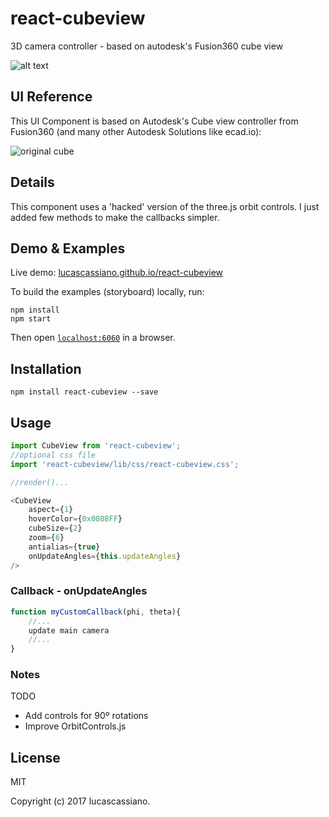 # react-cubeview

3D camera controller - based on autodesk's Fusion360 cube view 

![alt text](https://github.com/lucascassiano/react-cubeview/raw/master/docs/cubeview.gif)

## UI Reference
This UI Component is based on Autodesk's Cube view controller from Fusion360 (and many other Autodesk Solutions like ecad.io):

![original cube](https://github.com/lucascassiano/react-cubeview/raw/master/docs/original.gif)

## Details
This component uses a 'hacked' version of the three.js orbit controls. I just added few methods to make the callbacks simpler.

## Demo & Examples

Live demo: [lucascassiano.github.io/react-cubeview](http://lucascassiano.github.io/react-cubeview/)

To build the examples (storyboard) locally, run:

```
npm install
npm start
```

Then open [`localhost:6060`](http://localhost:6060) in a browser.

## Installation

```
npm install react-cubeview --save
```

## Usage

```js
import CubeView from 'react-cubeview';
//optional css file
import 'react-cubeview/lib/css/react-cubeview.css';

//render()...

<CubeView 
    aspect={1} 
    hoverColor={0x0088FF} 
    cubeSize={2} 
    zoom={6} 
    antialias={true} 
    onUpdateAngles={this.updateAngles} 
/>

```

### Callback - onUpdateAngles

```js
function myCustomCallback(phi, theta){
    //...
    update main camera
    //...
}
```

### Notes
TODO

- Add controls for 90º rotations
- Improve OrbitControls.js

## License

MIT

Copyright (c) 2017 lucascassiano.

